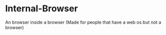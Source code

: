 # Internal-Browser
An browser inside a browser (Made for people that have a web os but not a browser)
